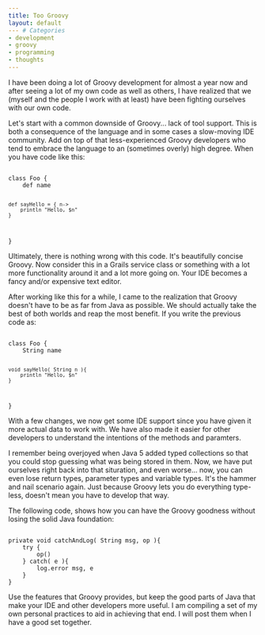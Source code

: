 ```yaml
---
title: Too Groovy
layout: default
--- # Categories
- development
- groovy
- programming
- thoughts
---
```


I have been doing a lot of Groovy development for almost a year now and after seeing a lot of my own code as well as others, I have realized that we (myself and the people I work with at least) have been fighting ourselves with our own code. 

Let's start with a common downside of Groovy... lack of tool support. This is both a consequence of the language and in some cases a slow-moving IDE community. Add on top of that less-experienced Groovy developers who tend to embrace the language to an (sometimes overly) high degree. When you have code like this:

<code lang='Groovy'>
class Foo {
	def name
	
	def sayHello = { n->
		println "Hello, $n"
	}
}
</code>

Ultimately, there is nothing wrong with this code. It's beautifully concise Groovy. Now consider this in a Grails service class or something with a lot more functionality around it and a lot more going on. Your IDE becomes a fancy and/or expensive text editor.

After working like this for a while, I came to the realization that Groovy doesn't have to be as far from Java as possible. We should actually take the best of both worlds and reap the most benefit. If you write the previous code as:

<code lang='Groovy'>
class Foo {
	String name
	
	void sayHello( String n ){
		println "Hello, $n"
	}
}
</code>

With a few changes, we now get some IDE support since you have given it more actual data to work with. We have also made it easier for other developers to understand the intentions of the methods and paramters. 

I remember being overjoyed when Java 5 added typed collections so that you could stop guessing what was being stored in them. Now, we have put ourselves right back into that situration, and even worse... now, you can even lose return types, parameter types and variable types. It's the hammer and nail scenario again. Just because Groovy lets you do everything type-less, doesn't mean you have to develop that way.

The following code, shows how you can have the Groovy goodness without losing the solid Java foundation:

<code lang="Groovy">
private void catchAndLog( String msg, op ){
	try {
		op()
	} catch( e ){
		log.error msg, e
	}
}
</code>

Use the features that Groovy provides, but keep the good parts of Java that make your IDE and other developers more useful. I am compiling a set of my own personal practices to aid in achieving that end. I will post them when I have a good set together.
